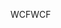 <span data-ttu-id="c140b-101">WCF</span><span class="sxs-lookup"><span data-stu-id="c140b-101">WCF</span></span>